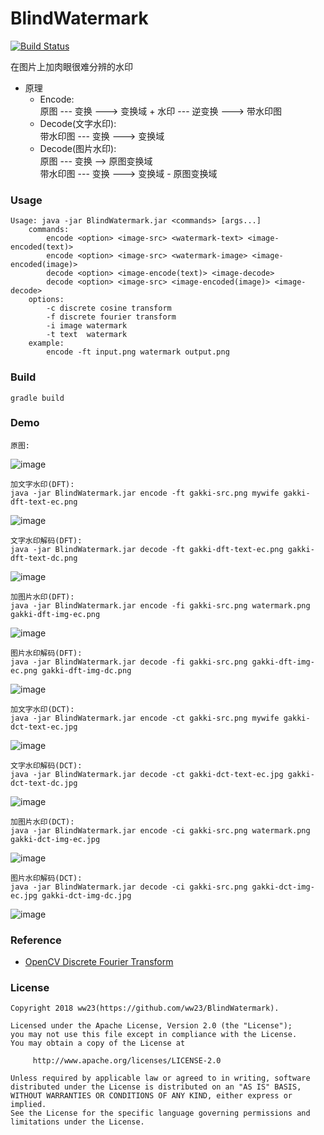 
# BlindWatermark
[![Build Status](https://travis-ci.org/ww23/BlindWatermark.svg?branch=master)](https://travis-ci.org/ww23/BlindWatermark)  

在图片上加肉眼很难分辨的水印

* 原理
     * Encode:  
     原图 --- 变换 ---> 变换域 + 水印 --- 逆变换 ---> 带水印图
     * Decode(文字水印):  
     带水印图 --- 变换 ---> 变换域
     * Decode(图片水印):  
     原图 --- 变换 --> 原图变换域  
     带水印图 --- 变换 ---> 变换域 - 原图变换域

### Usage
    
    Usage: java -jar BlindWatermark.jar <commands> [args...]
        commands:
            encode <option> <image-src> <watermark-text> <image-encoded(text)>
            encode <option> <image-src> <watermark-image> <image-encoded(image)>
            decode <option> <image-encode(text)> <image-decode>
            decode <option> <image-src> <image-encoded(image)> <image-decode>
        options:
            -c discrete cosine transform
            -f discrete fourier transform
            -i image watermark
            -t text  watermark
        example:
            encode -ft input.png watermark output.png
### Build

	gradle build

### Demo

    原图:
![image](image/gakki-src.png)

    加文字水印(DFT):
    java -jar BlindWatermark.jar encode -ft gakki-src.png mywife gakki-dft-text-ec.png
![image](image/gakki-dft-text-ec.png)

    文字水印解码(DFT):
    java -jar BlindWatermark.jar decode -ft gakki-dft-text-ec.png gakki-dft-text-dc.png
![image](image/gakki-dft-text-dc.png)

    加图片水印(DFT):
    java -jar BlindWatermark.jar encode -fi gakki-src.png watermark.png gakki-dft-img-ec.png
![image](image/gakki-dft-img-ec.png)

    图片水印解码(DFT):
    java -jar BlindWatermark.jar decode -fi gakki-src.png gakki-dft-img-ec.png gakki-dft-img-dc.png
![image](image/gakki-dft-img-dc.png)

    加文字水印(DCT):
    java -jar BlindWatermark.jar encode -ct gakki-src.png mywife gakki-dct-text-ec.jpg
![image](image/gakki-dct-text-ec.jpg)

    文字水印解码(DCT):
    java -jar BlindWatermark.jar decode -ct gakki-dct-text-ec.jpg gakki-dct-text-dc.jpg
![image](image/gakki-dct-text-dc.jpg)

    加图片水印(DCT):
    java -jar BlindWatermark.jar encode -ci gakki-src.png watermark.png gakki-dct-img-ec.jpg
![image](image/gakki-dct-img-ec.jpg)

    图片水印解码(DCT):
    java -jar BlindWatermark.jar decode -ci gakki-src.png gakki-dct-img-ec.jpg gakki-dct-img-dc.jpg
![image](image/gakki-dct-img-dc.jpg)

### Reference

* [OpenCV  Discrete Fourier Transform](https://docs.opencv.org/3.4/d8/d01/tutorial_discrete_fourier_transform.html)

### License

    Copyright 2018 ww23(https://github.com/ww23/BlindWatermark).

    Licensed under the Apache License, Version 2.0 (the "License");
    you may not use this file except in compliance with the License.
    You may obtain a copy of the License at

         http://www.apache.org/licenses/LICENSE-2.0

    Unless required by applicable law or agreed to in writing, software
    distributed under the License is distributed on an "AS IS" BASIS,
    WITHOUT WARRANTIES OR CONDITIONS OF ANY KIND, either express or implied.
    See the License for the specific language governing permissions and
    limitations under the License.